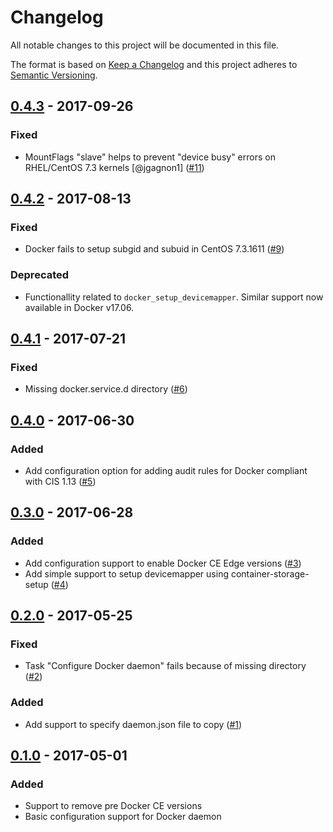 # Changelog
All notable changes to this project will be documented in this file.

The format is based on [Keep a Changelog](http://keepachangelog.com/en/1.0.0/)
and this project adheres to [Semantic Versioning](http://semver.org/spec/v2.0.0.html).

## [0.4.3](../../releases/tag/0.4.3) - 2017-09-26
### Fixed
- MountFlags "slave" helps to prevent "device busy" errors on RHEL/CentOS 7.3 kernels [@jgagnon1] ([#11](../../issues/11)) 

## [0.4.2](../../releases/tag/0.4.2) - 2017-08-13
### Fixed
- Docker fails to setup subgid and subuid in CentOS 7.3.1611 ([#9](../../issues/9))

### Deprecated
- Functionallity related to `docker_setup_devicemapper`. Similar support now available in Docker v17.06.

## [0.4.1](../../releases/tag/0.4.1) - 2017-07-21
### Fixed
- Missing docker.service.d directory ([#6](../../issues/6))

## [0.4.0](../../releases/tag/0.4.0) - 2017-06-30
### Added
- Add configuration option for adding audit rules for Docker compliant with CIS 1.13 ([#5](../../issues/5))

## [0.3.0](../../releases/tag/0.3.0) - 2017-06-28
### Added
- Add configuration support to enable Docker CE Edge versions ([#3](../../issues/3))
- Add simple support to setup devicemapper using container-storage-setup ([#4](../../issues/4))

## [0.2.0](../../releases/tag/0.2.0) - 2017-05-25
### Fixed
- Task "Configure Docker daemon" fails because of missing directory ([#2](../../issues/2))

### Added
- Add support to specify daemon.json file to copy ([#1](../../issues/1))

## [0.1.0](../../releases/tag/0.1.0) - 2017-05-01
### Added
- Support to remove pre Docker CE versions
- Basic configuration support for Docker daemon
